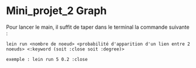 # Mini_projet_2 Graph

Pour lancer le main, il suffit de taper dans le terminal la commande suivante :

    lein run <nombre de noeud> <probabilité d'apparition d'un lien entre 2 noeuds> <:keyword (soit :close soit :degree)>
    
    exemple : lein run 5 0.2 :close
